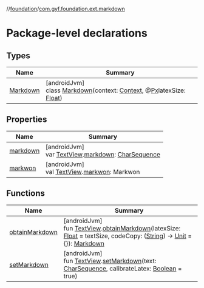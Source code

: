 //[foundation](../../index.md)/[com.gyf.foundation.ext.markdown](index.md)

# Package-level declarations

## Types

| Name | Summary |
|---|---|
| [Markdown](-markdown/index.md) | [androidJvm]<br>class [Markdown](-markdown/index.md)(context: [Context](https://developer.android.com/reference/kotlin/android/content/Context.html), @[Px](https://developer.android.com/reference/kotlin/androidx/annotation/Px.html)latexSize: [Float](https://kotlinlang.org/api/core/kotlin-stdlib/kotlin/-float/index.html)) |

## Properties

| Name | Summary |
|---|---|
| [markdown](markdown.md) | [androidJvm]<br>var [TextView](https://developer.android.com/reference/kotlin/android/widget/TextView.html).[markdown](markdown.md): [CharSequence](https://kotlinlang.org/api/core/kotlin-stdlib/kotlin/-char-sequence/index.html) |
| [markwon](markwon.md) | [androidJvm]<br>val [TextView](https://developer.android.com/reference/kotlin/android/widget/TextView.html).[markwon](markwon.md): Markwon |

## Functions

| Name | Summary |
|---|---|
| [obtainMarkdown](obtain-markdown.md) | [androidJvm]<br>fun [TextView](https://developer.android.com/reference/kotlin/android/widget/TextView.html).[obtainMarkdown](obtain-markdown.md)(latexSize: [Float](https://kotlinlang.org/api/core/kotlin-stdlib/kotlin/-float/index.html) = textSize, codeCopy: ([String](https://kotlinlang.org/api/core/kotlin-stdlib/kotlin/-string/index.html)) -&gt; [Unit](https://kotlinlang.org/api/core/kotlin-stdlib/kotlin/-unit/index.html) = {}): [Markdown](-markdown/index.md) |
| [setMarkdown](set-markdown.md) | [androidJvm]<br>fun [TextView](https://developer.android.com/reference/kotlin/android/widget/TextView.html).[setMarkdown](set-markdown.md)(text: [CharSequence](https://kotlinlang.org/api/core/kotlin-stdlib/kotlin/-char-sequence/index.html), calibrateLatex: [Boolean](https://kotlinlang.org/api/core/kotlin-stdlib/kotlin/-boolean/index.html) = true) |